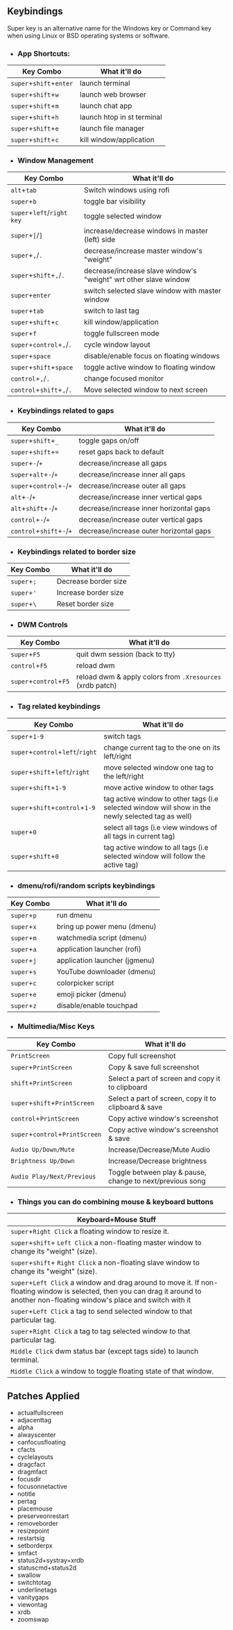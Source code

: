 ## Keybindings

Super key is an alternative name for the Windows key or Command key when using Linux or BSD operating systems or software.

- ### App Shortcuts:

| Key Combo              | What it'll do             |
|------------------------|---------------------------|
| `super`+`shift`+`enter`| launch terminal      	 |
| `super`+`shift`+`w`    | launch web browser   	 |
| `super`+`shift`+`m`    | launch chat app 			 |
| `super`+`shift`+`h`    | launch htop in st terminal|
| `super`+`shift`+`e`    | launch file manager       |
| `super`+`shift`+`c`    | kill window/application	 |


- ### Window Management

| Key Combo             	| What it'll do                                  				  |
|---------------------------|-----------------------------------------------------------------|
| `alt`+`tab`		        | Switch windows using rofi 				 	 				  |
| `super`+`b`               | toggle bar visibility                          				  |
| `super`+`left`/`right key`| toggle selected window          			 	 				  |
| `super`+`[`/`]`			| increase/decrease windows in master (left) side				  |
| `super`+`,`/`.`			| decrease/increase master window's "weight"     				  |
| `super`+`shift`+`,`/`.`	| decrease/increase slave window's "weight" wrt other slave window|
| `super`+`enter`			| switch selected slave window with master window				  |
| `super`+`tab`				| switch to last tag											  |
| `super`+`shift`+`c`		| kill window/application										  |
| `super`+`f`				| toggle fullscreen mode										  |
| `super`+`control`+`,`/`.`	| cycle window layout											  |
| `super`+`space`			| disable/enable focus on floating windows                    	  |
| `super`+`shift`+`space`	| toggle active window to floating window						  |
| `control`+`,`/`.`			| change focused monitor										  |
| `control`+`shift`+`,`/`.`	| Move selected window to next screen							  |

- ### Keybindings related to gaps

| Key Combo         		| What it'll do                          |
|---------------------------|----------------------------------------|
| `super`+`shift`+`_` 	 	| toggle gaps on/off 					 |
| `super`+`shift`+`=` 	 	| reset gaps back to default 			 | 
| `super`+`-`/`+` 		    | decrease/increase all gaps			 | 
| `super`+`alt`+`-`/`+` 	| decrease/increase inner all gaps		 | 
| `super`+`control`+`-`/`+` | decrease/increase outer all gaps 		 | 
| `alt`+`-`/`+` 			| decrease/increase inner vertical gaps  | 
| `alt`+`shift`+`-`/`+` 	| decrease/increase inner horizontal gaps| 
| `control`+`-`/`+` 		| decrease/increase outer vertical gaps	 | 
| `control`+`shift`+`-`/`+` | decrease/increase outer horizontal gaps| 

- ### Keybindings related to border size

| Key Combo         		| What it'll do                          |
|---------------------------|----------------------------------------|
| `super`+`;`				| Decrease border size 				     |
| `super`+`'`				| Increase border size 				     |
| `super`+`\`				| Reset border size 				 	 |

- ### DWM Controls

| Key Combo       		| What it'll do                                        	   |
|-----------------------|----------------------------------------------------------|
| `super`+`F5`          | quit dwm session (back to tty) 						   |
| `control`+`F5`        | reload dwm 											   |
| `super`+`control`+`F5`| reload dwm & apply colors from `.Xresources` (xrdb patch)|


- ### Tag related keybindings

| Key Combo               		  | What it'll do                                        											 |
|---------------------------------|--------------------------------------------------------------------------------------------------|
| `super`+`1-9`               	  | switch tags 				 																	 |
| `super`+`control`+`left`/`right`| change current tag to the one on its left/right 												 | 
| `super`+`shift`+`left`/`right`  | move selected window one tag to the left/right 													 | 
| `super`+`shift`+`1-9`           | move active window to other tags 			 													 |
| `super`+`shift`+`control`+`1-9` | tag active window to other tags	(i.e selected window will show in the newly selected tag as well)|
| `super`+`0`                     | select all tags (i.e view windows of all tags in current tag) 					 				 |
| `super`+`shift`+`0`             | tag active window to all tags (i.e selected window will follow the active tag) 					 |


- ### dmenu/rofi/random scripts keybindings

| Key Combo	   | What it'll do              |
|--------------|----------------------------|
| `super`+`p`  | run dmenu        			|
| `super`+`x`  | bring up power menu (dmenu)|
| `super`+`m`  | watchmedia script (dmenu)  |
| `super`+`a`  | application launcher (rofi)|
| `super`+`j`  | application launcher (jgmenu)|
| `super`+`s`  | YouTube downloader (dmenu) |
| `super`+`c`  | colorpicker script 		|
| `super`+`e`  | emoji picker (dmenu)		|
| `super`+`z`  | disable/enable touchpad	|


- ### Multimedia/Misc Keys

| Key Combo                		 | What it'll do                                            |
|--------------------------------|----------------------------------------------------------|
| `PrintScreen`              	 | Copy full screenshot                                     |
| `super`+`PrintScreen`        	 | Copy & save full screenshot                              |
| `shift`+`PrintScreen`        	 | Select a part of screen and copy it to clipboard         |
| `super`+`shift`+`PrintScreen`  | Select a part of screen, copy it to clipboard & save     |
| `control`+`PrintScreen`        | Copy active window's screenshot                          |
| `super`+`control`+`PrintScreen`| Copy active window's screenshot & save                   |
| `Audio Up/Down/Mute`       	 | Increase/Decrease/Mute Audio                             |
| `Brightness Up/Down`        	 | Increase/Decrease brightness                             |
| `Audio Play/Next/Previous`  	 | Toggle between play & pause, change to next/previous song|


- ### Things you can do combining mouse & keyboard buttons

| Keyboard+Mouse Stuff |
|----------------------|
| `super`+`Right Click` a floating window to resize it. |
| `super`+`shift`+ `Left Click` a non-floating master window to change its "weight" (size). |
| `super`+`shift`+ `Right Click` a non-floating slave window to change its "weight" (size). |
| `super`+`Left Click` a window and drag around to move it. If non-floating window is selected, then you can drag it around to another non-floating window's place and switch with it |
| `super`+`Left Click` a tag to send selected window to that particular tag. |
| `super`+`Right Click` a tag to tag selected window to that particular tag. |
| `Middle Click` dwm status bar (except tags side) to launch terminal. |
| `Middle Click` a window to toggle floating state of that window. |


## Patches Applied

- actualfullscreen
- adjacenttag
- alpha
- alwayscenter
- canfocusfloating
- cfacts
- cyclelayouts
- dragcfact
- dragmfact
- focusdir
- focusonnetactive
- notitle
- pertag
- placemouse
- preserveonrestart
- removeborder
- resizepoint
- restartsig
- setborderpx
- smfact
- status2d+systray+xrdb
- statuscmd+status2d
- swallow
- switchtotag
- underlinetags
- vanitygaps
- viewontag
- xrdb
- zoomswap
